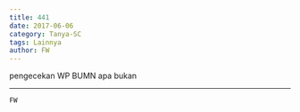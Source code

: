 ```yaml
---
title: 441
date: 2017-06-06
category: Tanya-SC
tags: Lainnya
author: FW
---
```


pengecekan WP BUMN apa bukan

---



`FW`
